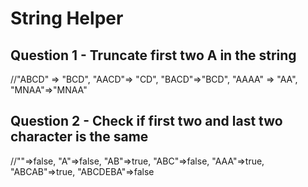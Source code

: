 # String Helper

## Question 1 - Truncate first two A in the string

//"ABCD" => "BCD", "AACD"=> "CD", "BACD"=>"BCD", "AAAA" => "AA", "MNAA"=>"MNAA"

## Question 2 - Check if first two and last two character is the same

//""=>false, "A"=>false, "AB"=>true, "ABC"=>false, "AAA"=>true, "ABCAB"=>true, "ABCDEBA"=>false
